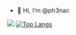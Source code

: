 - 👋 Hi, I’m @ph3nac

[![](https://github-readme-stats.vercel.app/api?username=ph3nac&show_icons=true&theme=tokyonight)](https://github.com/anuraghazra/github-readme-stats)
[![Top Langs](https://github-readme-stats.vercel.app/api/top-langs/?username=ph3nac&layout=compact&theme=tokyonight)](https://github.com/anuraghazra/github-readme-stats)
<!---
ph3nac/ph3nac is a ✨ special ✨ repository because its `README.md` (this file) appears on your GitHub profile.
You can click the Preview link to take a look at your changes.
--->
